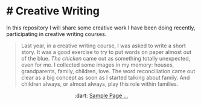
# # Creative Writing 

In this repository I will share some creative work I have been doing recently, participating in creative writing courses. 


> Last year, in a creative writing course, I was asked to write a short story. 
> It was a good exercise to try to put words on paper almost out of the blue.
 *The chicken* came out as something totally unexpected, even for me. 
I collected some images in my memory: houses, grandparents, 
family, children, love. 
> The word reconciliation came out clear as a big concept 
as soon as I started talking about family. 
And children always, or almost always, play this role within families. 

<p align="center">
  :dart: <a href="https://github.com/meyresilva/CreativeWriting/blob/main/ProjectGrannyHouse/sample.md"> Sample Page ...</a>   
</p>



